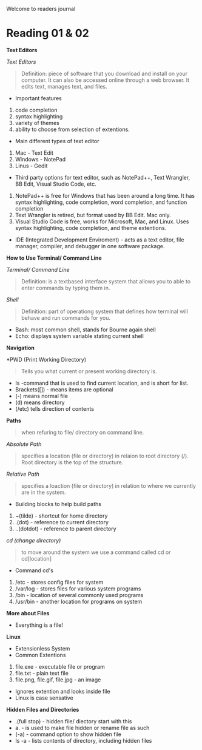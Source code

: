 Welcome to readers journal
# Reading 01 & 02
**Text Editors**

*Text Editors*

> Definition: piece of software that you download and install on your computer. It can also be accessed online through a web browser. It edits text, manages text, and files.

- Important features
1. code completion
2. syntax highlighting
3. variety of themes
4. ability to choose from selection of extentions.
- Main different types of text editor
1. Mac - Text Edit
2. Windows - NotePad
3. Linus - Gedit

- Third party options for text editor, such as NotePad++, Text Wrangler, BB Edit, Visual Studio Code, etc.
1. NotePad++ is free for Windows that has been around a long time. It has syntax highlighting, code completion, word completion, and function completion 
2. Text Wrangler is retired, but format used by BB Edit. Mac only.
3. Visual Studio Code is free, works for Microsoft, Mac, and Linux. Uses syntax highlighting, code completion, and theme extentions.

- IDE (Integrated Development Enviroment) - acts as a text editor, file manager, compiler, and debugger in one software package.

**How to Use Terminal/ Command Line**

*Terminal/ Command Line*

> Definition: is a textbased interface system that allows you to able to enter commands by typing them in.

*Shell*

> Definition: part of operationg system that defines how terminal will behave and run commands for you.
- Bash: most common shell, stands for Bourne again shell
- Echo: displays system variable stating current shell

**Navigation**

*PWD (Print Working Directory)

> Tells you what current or present working directory is.

- Is -command that is used to find current location, and is short for list.
- Brackets([]) - means items are optional
- (-) means normal file
- (d) means directory
- (/etc) tells direction of contents

**Paths**

 > when refuring to file/ directory on command line. 
 
*Absolute Path*

> specifies a location (file or directory) in relaion to root directory (/). Root directory is the top of the structure.

*Relative Path* 

> specifies a loaction (file or directory) in relation to where we currently are in the system.

- Building blocks to help build paths
1. ~(tilde) - shortcut for home directory
2. .(dot) - reference to current directory
3. ..(dotdot) - reference to parent directory

*cd (change directory)*

> to move around the system we use a command called cd or cd[location]

- Command cd's
1. /etc - stores config files for system
2. /var/log - stores files for various system programs
3. /bin - location of several commonly used programs
4. /usr/bin - another location for programs on system

**More about Files**

- Everything is a file!

**Linux**
- Extensionless System
- Common Extentions
1. file.exe - executable file or program
2. file.txt - plain text file
3. file.png, file.gif, file.jpg - an image
- Ignores extention and looks inside file
- Linux is case sensative

**Hidden Files and Directories**
- .(full stop) - hidden file/ diectory start with this
- a. - is used to make file hidden or rename file as such
- (-a) - command option to show hidden file
- Is -a  - lists contents of directory, including hidden files